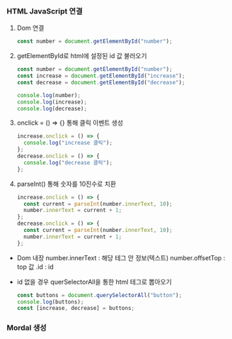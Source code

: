 ### HTML JavaScript 연결

1. Dom 연결

   ```javascript
   const number = document.getElementById("number");
   ```

2. getElementById로 html에 설정된 id 값 불러오기

   ```javascript
   const number = document.getElementById("number");
   const increase = document.getElementById("increase");
   const decrease = document.getElementById("decrease");

   console.log(number);
   console.log(increase);
   console.log(decrease);
   ```

3. onclick = () => {} 통해 클릭 이벤트 생성

   ```javascript
   increase.onclick = () => {
     console.log("increase 클릭");
   };
   decrease.onclick = () => {
     console.log("decrease 클릭");
   };
   ```

4. parseInt() 통해 숫자를 10진수로 치환
   ```javascript
   increase.onclick = () => {
     const current = parseInt(number.innerText, 10);
     number.innerText = current + 1;
   };
   decrease.onclick = () => {
     const current = parseInt(number.innerText, 10);
     number.innerText = current + 1;
   };
   ```

- Dom 내장
  number.innerText : 해당 테그 안 정보(텍스트)
  number.offsetTop : top 값
  .id : id

* id 없을 경우 querSelectorAll을 통한 html 테그로 뽑아오기
  ```javascript
  const buttons = document.querySelectorAll("button");
  console.log(buttons);
  const [increase, decrease] = buttons;
  ```

### Mordal 생성
